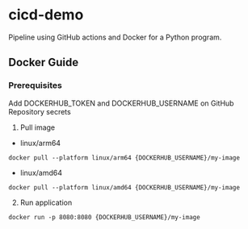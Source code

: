 # cicd-demo

Pipeline using GitHub actions and Docker for a Python program.

## Docker Guide


### Prerequisites

Add DOCKERHUB_TOKEN and DOCKERHUB_USERNAME on GitHub Repository secrets

1. Pull image

- linux/arm64
```
docker pull --platform linux/arm64 {DOCKERHUB_USERNAME}/my-image
```

- linux/amd64
```
docker pull --platform linux/amd64 {DOCKERHUB_USERNAME}/my-image
```

2. Run application
```
docker run -p 8080:8080 {DOCKERHUB_USERNAME}/my-image
```
